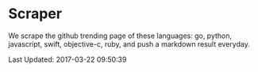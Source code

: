 # Scraper

We scrape the github trending page of these languages: go, python, javascript, swift, objective-c, ruby, and push a markdown result everyday.

Last Updated: 2017-03-22 09:50:39